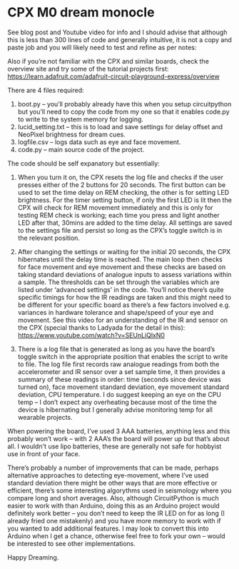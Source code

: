 # CPX M0 dream monocle
See blog post and Youtube video for info and I should advise that although this is less than 300 lines of code and generally intuitive, it is not a copy and paste job and you will likely need to test and refine as per notes:

Also if you’re not familiar with the CPX and similar boards, check the overview site and try some of the tutorial projects first:
https://learn.adafruit.com/adafruit-circuit-playground-express/overview

There are 4 files required:
1.	boot.py – you’ll probably already have this when you setup circuitpython but you’ll need to copy the code from my one so that it enables code.py to write to the system memory for logging.
2.	lucid_setting.txt – this is to load and save settings for delay offset and NeoPixel brightness for dream cues.
3.	logfile.csv – logs data such as eye and face movement.
4.	code.py – main source code of the project.

The code should be self expanatory but essentially:
1.	When you turn it on, the CPX resets the log file and checks if the user presses either of the 2 buttons for 20 seconds. The first button can be used to set the time delay on REM checking, the other is for setting LED brightness. For the timer setting button, if only the first LED is lit then the CPX will check for REM movement immediately and this is only for testing REM check is working; each time you press and light another LED after that, 30mins are added to the time delay. All settings are saved to the settings file and persist so long as the CPX’s toggle switch is in the relevant position.

2.	After changing the settings or waiting for the initial 20 seconds, the CPX hibernates until the delay time is reached. The main loop then checks for face movement and eye movement and these checks are based on taking standard deviations of analogue inputs to assess variations within a sample. The thresholds can be set through the variables which are listed under ‘advanced settings’ in the code. You’ll notice there’s quite specific timings for how the IR readings are taken and this might need to be different for your specific board as there’s a few factors involved e.g. variances in hardware tolerance and shape/speed of your eye and movement. See this video for an understanding of the IR and sensor on the CPX (special thanks to Ladyada for the detail in this):
https://www.youtube.com/watch?v=SEUnLiQlxN0

3.	There is a log file that is generated as long as you have the board’s toggle switch in the appropriate position that enables the script to write to file. The log file first records raw analogue readings from both the accelerometer and IR sensor over a set sample time, it then provides a summary of these readings in order: time (seconds since device was turned on),  face movement standard deviation, eye movement standard deviation, CPU temperature. I do suggest keeping an eye on the CPU temp – I don’t expect any overheating because most of the time the device is hibernating but I generally advise monitoring temp for all wearable projects.

When powering the board, I’ve used 3 AAA batteries, anything less and this probably won’t work – with 2 AAA’s the board will power up but that’s about all. I wouldn't use lipo batteries, these are generally not safe for hobbyist use in front of your face.

There’s probably a number of improvements that can be made, perhaps alternative approaches to detecting eye-movement, where I’ve used standard deviation there might be other ways that are more effective or efficient, there’s some interesting algorythms used in seismology where you compare long and short averages. Also, although CircuitPython is much easier to work with than Arduino, doing this as an Arduino project would definitely work better – you don’t need to keep the IR LED on for as long (I already fried one mistakenly) and you have more memory to work with if you wanted to add additional features. I may look to convert this into Arduino when I get a chance, otherwise feel free to fork your own – would be interested to see other implementations.

Happy Dreaming.
